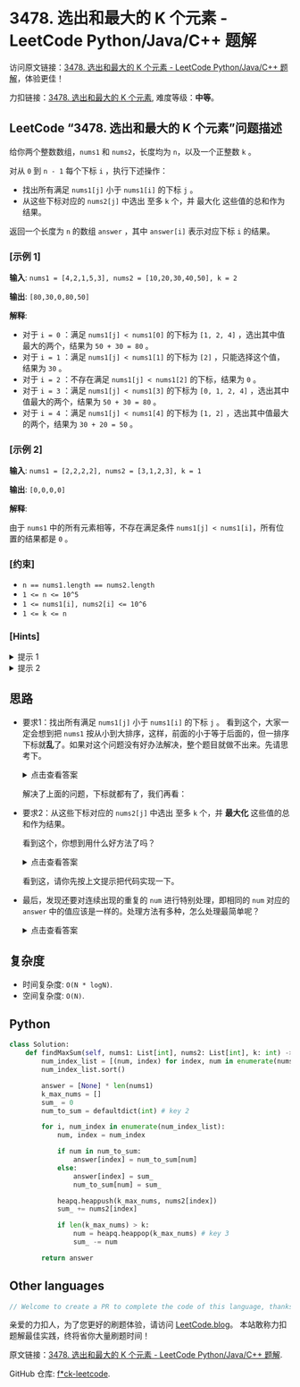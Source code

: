 # 3478. 选出和最大的 K 个元素 - LeetCode Python/Java/C++ 题解

访问原文链接：[3478. 选出和最大的 K 个元素 - LeetCode Python/Java/C++ 题解](https://leetcode.blog/zh/leetcode/3478-choose-k-elements-with-maximum-sum)，体验更佳！

力扣链接：[3478. 选出和最大的 K 个元素](https://leetcode.cn/problems/choose-k-elements-with-maximum-sum), 难度等级：**中等**。

## LeetCode “3478. 选出和最大的 K 个元素”问题描述

给你两个整数数组，`nums1` 和 `nums2`，长度均为 `n`，以及一个正整数 `k` 。

对从 `0` 到 `n - 1` 每个下标 `i` ，执行下述操作：

- 找出所有满足 `nums1[j]` 小于 `nums1[i]` 的下标 `j` 。
- 从这些下标对应的 `nums2[j]` 中选出 至多 `k` 个，并 最大化 这些值的总和作为结果。

返回一个长度为 `n` 的数组 `answer` ，其中 `answer[i]` 表示对应下标 `i` 的结果。


### [示例 1]

**输入**: `nums1 = [4,2,1,5,3], nums2 = [10,20,30,40,50], k = 2`

**输出**: `[80,30,0,80,50]`

**解释**: 

<ul>
<li>对于 <code>i = 0</code> ：满足 <code>nums1[j] &lt; nums1[0]</code> 的下标为 <code>[1, 2, 4]</code> ，选出其中值最大的两个，结果为 <code>50 + 30 = 80</code> 。</li>
<li>对于 <code>i = 1</code> ：满足 <code>nums1[j] &lt; nums1[1]</code> 的下标为 <code>[2]</code> ，只能选择这个值，结果为 <code>30</code> 。</li>
<li>对于 <code>i = 2</code> ：不存在满足 <code>nums1[j] &lt; nums1[2]</code> 的下标，结果为 <code>0</code> 。</li>
<li>对于 <code>i = 3</code> ：满足 <code>nums1[j] &lt; nums1[3]</code> 的下标为 <code>[0, 1, 2, 4]</code> ，选出其中值最大的两个，结果为 <code>50 + 30 = 80</code> 。</li>
<li>对于 <code>i = 4</code> ：满足 <code>nums1[j] &lt; nums1[4]</code> 的下标为 <code>[1, 2]</code> ，选出其中值最大的两个，结果为 <code>30 + 20 = 50</code> 。</li>
</ul>


### [示例 2]

**输入**: `nums1 = [2,2,2,2], nums2 = [3,1,2,3], k = 1`

**输出**: `[0,0,0,0]`

**解释**: 

<p>由于 <code>nums1</code> 中的所有元素相等，不存在满足条件 <code>nums1[j] &lt; nums1[i]</code>，所有位置的结果都是 <code>0</code> 。</p>


### [约束]

- `n == nums1.length == nums2.length`
- `1 <= n <= 10^5`
- `1 <= nums1[i], nums2[i] <= 10^6`
- `1 <= k <= n`

### [Hints]

<details>
  <summary>提示 1</summary>
  Sort `nums1` and its corresponding `nums2` values together based on `nums1`.

  
</details>

<details>
  <summary>提示 2</summary>
  Use a max heap to track the top `k` values of `nums2` as you process each element in the sorted order.

  
</details>

## 思路

- 要求1：找出所有满足 `nums1[j]` 小于 `nums1[i]` 的下标 `j` 。
    看到这个，大家一定会想到把 `nums1` 按从小到大排序，这样，前面的小于等于后面的，但一排序下标就**乱**了。如果对这个问题没有好办法解决，整个题目就做不出来。先请思考下。

    <details><summary>点击查看答案</summary><p>在排序时带上索引下标，即排序的对象是元组`(num, index)`的数组。这个技术**一定要掌握**，许多题目都会用到。</p></details>

    解决了上面的问题，下标就都有了，我们再看：

- 要求2：从这些下标对应的 `nums2[j]` 中选出 至多 `k` 个，并 **最大化** 这些值的总和作为结果。

    看到这个，你想到用什么好方法了吗？

    <details><summary>点击查看答案</summary><p>堆排序，维护一个大小为 `k` 的大根堆。这也是经常考察的知识点，**一定要掌握**哦。</p></details>

    看到这，请你先按上文提示把代码实现一下。

- 最后，发现还要对连续出现的重复的 `num` 进行特别处理，即相同的 `num` 对应的 `answer` 中的值应该是一样的。处理方法有多种，怎么处理最简单呢？

    <details><summary>点击查看答案</summary><p> 用一个 `Map`， `key`为 `num`, 相同的 `key` 直接使用 `key` 对应的`值`。</p></details>

## 复杂度

- 时间复杂度: `O(N * logN)`.
- 空间复杂度: `O(N)`.

## Python

```python
class Solution:
    def findMaxSum(self, nums1: List[int], nums2: List[int], k: int) -> List[int]:
        num_index_list = [(num, index) for index, num in enumerate(nums1)] # key 1
        num_index_list.sort()

        answer = [None] * len(nums1)
        k_max_nums = []
        sum_ = 0
        num_to_sum = defaultdict(int) # key 2

        for i, num_index in enumerate(num_index_list):
            num, index = num_index

            if num in num_to_sum:
                answer[index] = num_to_sum[num]
            else:
                answer[index] = sum_
                num_to_sum[num] = sum_

            heapq.heappush(k_max_nums, nums2[index])
            sum_ += nums2[index]

            if len(k_max_nums) > k:
                num = heapq.heappop(k_max_nums) # key 3
                sum_ -= num

        return answer
```

## Other languages

```java
// Welcome to create a PR to complete the code of this language, thanks!
```

亲爱的力扣人，为了您更好的刷题体验，请访问 [LeetCode.blog](https://leetcode.blog/zh)。
本站敢称力扣题解最佳实践，终将省你大量刷题时间！

原文链接：[3478. 选出和最大的 K 个元素 - LeetCode Python/Java/C++ 题解](https://leetcode.blog/zh/leetcode/3478-choose-k-elements-with-maximum-sum).

GitHub 仓库: [f*ck-leetcode](https://github.com/fuck-leetcode/fuck-leetcode).

